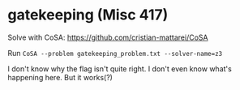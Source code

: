 # gatekeeping (Misc 417)

Solve with CoSA: https://github.com/cristian-mattarei/CoSA

Run `CoSA --problem gatekeeping_problem.txt --solver-name=z3`

I don't know why the flag isn't quite right. I don't even know what's happening here. But it works(?)
